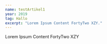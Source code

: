 ```yaml
---
name: testArtikel1
year: 2019
tag: Hallo
excerpt: "Lorem Ipsum Content FortyTwo XZY."
---
```

Lorem Ipsum Content FortyTwo XZY